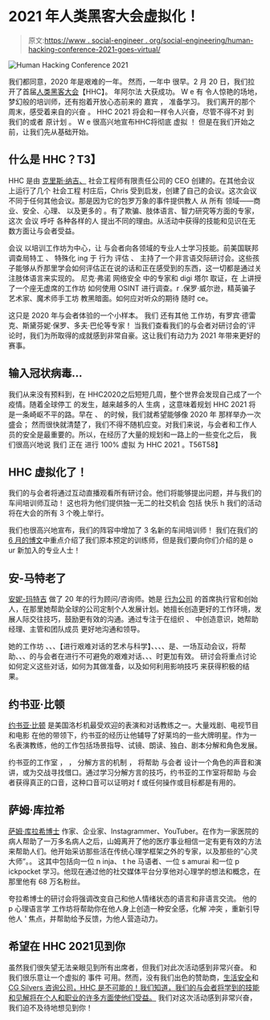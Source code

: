 # 2021 年人类黑客大会虚拟化！

> 原文:[https://www . social-engineer . org/social-engineering/human-hacking-conference-2021-goes-virtual/](https://www.social-engineer.org/social-engineering/human-hacking-conference-2021-goes-virtual/)

![Human Hacking Conference 2021](../Images/2099e6481fe5803c3bab1bc0e4d2fbb5.png "Human Hacking Conference (HHC) 2021 Goes Virtual!")

我们都同意，2020 年是艰难的一年。 然而，一年中 很早。2 月 20 日，我们拉开了首届[人类黑客大会](http://www.humanhackingconference.com)【HHC】。 年阿尔法 大获成功。 W e 有 令人惊艳的场地，梦幻般的培训师，还有抱着开放心态前来的 嘉宾 ， 准备学习。 我们离开的那个周末，感受着来自的兴奋 。 HHC 2021 将会和一样令人兴奋，尽管不得不对 到 我们的或者 原计划 。 W e 很高兴地宣布HHC将彻底 虚拟 ！ 但是在我们开始之前，让我们先从基础开始。

## 什么是 HHC？T3】

HHC 是由 [克里斯·纳吉、](https://www.social-engineer.com/social-engineer-team/christopher-hadnagy/) 社会工程师有限责任公司的 CEO 创建的。在其他会议上运行了几个 社会工程 村庄后，Chris 受到启发，创建了自己的会议。这次会议不同于任何其他会议。那是因为它的包罗万象的事件提供教人 从 所有 领域——商业、安全、心理、 以及更多的 。有了欺骗、肢体语言、智力研究等方面的专家，这次 会议 呼吁 各种各样的人 提出不同的理由。从活动中获得的技能和见识在无数方面让与会者受益。

会议 以培训工作坊为中心，让 与会者向各领域的专业人士学习技能。前美国联邦调查局特工 、 特殊化 ing 于 行为 评估 、 主持了一个非言语交际研讨会。这些孩子能够从乔那里学会如何评估正在说的话和正在感受到的东西，这一切都是通过关注肢体语言来实现的。 尼克·弗诺 网络安全 中的专家和 digi 塔尔 取证，在 上讲授了一个座无虚席的工作坊 如何使用 OSINT 进行调查。r .保罗·威尔逊，精英骗子艺术家、魔术师手工坊 教黑暗面。如何应对听众的期待 随时 ce。

这只是 2020 年与会者体验的一个小样本。 我们 还有其他 工作坊，有罗宾·德雷克、斯黛芬妮·保罗、多夫·巴伦等专家！ 当我们查看我们的与会者对研讨会的’评论时，我们为所取得的成就感到非常自豪。这让我们有动力为 2021 年带来更好的赛事。

## 输入冠状病毒…

我们从来没有预料到，在 HHC2020之后短短几周，整个世界会发现自己成了一个疫情。随着全球停工 的发生，越来越多的人 生病 ，这意味着规划 HHC 2021 将是一条崎岖不平的路。早在 、 的时候，我们就希望能够像 2020 年 那样举办一次盛会； 然而很快就清楚了，我们不得不随机应变。对我们来说，与会者和工作人员的安全是最重要的。所以，在经历了大量的规划和一路上的一些变化之后， 我们很高兴地说 我们 正在 进行 100% 虚拟 为 HHC 2021 。T56T58】

## HHC 虚拟化了！

我们的与会者将通过互动直播观看所有研讨会。他们将能够提出问题，并与我们的车间培训师互动！ 这也将为他们提供独一无二的社交机会 包括 快乐 h 我们的活动将在大会的所有 3 个晚上举行。

我们也很高兴地宣布，我们的阵容中增加了 3 名新的车间培训师！ 我们在我们的[6 月的博文](https://www.social-engineer.org/social-engineering/the-human-hacking-conference-2021-plan-to-be-amazed/)中重点介绍了我们原本预定的训练师，但是我们要向你们介绍的是 o ur 新加入的专业人士！

## 安-马特老了

[安妮-玛特吉](https://www.humanhackingconference.com/trainers/anne-maartje-oud/) 做了 20 年的行为顾问/咨询师。她是 [行为公司](https://www.behaviourcompany.eu/) 的首席执行官和创始人，在那里她帮助全球的公司定制个人发展计划。她擅长创造更好的工作环境，发展人际交往技巧，鼓励更有效的沟通。通过专注于在组织 、 中创造意识，她帮助经理、主管和团队成员 更好地沟通和领导。

她的工作坊 、、、【进行艰难对话的艺术与科学】、、、、是、一场互动会议，将帮助、、、的与会者在进行不可避免的艰难对话、、、时更加有效。 研讨会将重点讨论如何定义这些对话，如何为其做准备，以及如何利用影响技巧 来获得积极的结果。

## 约书亚·比顿

[约书亚·比顿](https://www.humanhackingconference.com/trainers/joshua-bitton/) 是美国洛杉机最受欢迎的表演和对话教练之一。大量戏剧、电视节目和电影 在他的带领下，约书亚的经历让他辅导了好莱坞的一些大牌明星。作为一名表演教练，他的工作包括场景指导、试镜、朗读、独白、剧本分解和角色发展。

约书亚的工作室 ， ， 分解方言的机制 ， 将帮助 与会者 设计一个角色的声音和演讲，或为交战寻找借口。通过学习分解方言的技巧，约书亚的工作室将帮助 与会者获得真正的口音，这种口音可以证明对 f 或任何操作或目标都是有用的。

## 萨姆·库拉希

[萨姆·库拉希博士](https://www.humanhackingconference.com/trainers/sam-qurashi/) 作家、企业家、Instagrammer、YouTuber。在作为一家医院的病人帮助了一万多名病人之后，山姆离开了他的医疗事业相信一定有更有效的方法来帮助人们。他开始采访那些活在传统心理学框架之外的专家，以及那些的“心灵大师”。。 这其中包括向一位 n inja、 t he 马语者、一位 s amurai 和一位 p ickpocket 学习。他现在通过他的社交媒体平台分享他对心理学的想法和概念，在那里他有 68 万名粉丝。

夸拉希博士的研讨会将强调改变自己和他人情绪状态的语言和非语言交流。 他的 p 心理语言学 工作坊将帮助你在他人身上创造一种安全感，化解 冲突 ，重新引导他人 ' 焦点，并帮助给予反馈，为他人营造动力。

## 希望在 HHC 2021见到你

虽然我们很失望无法亲眼见到所有出席者，但我们对此次活动感到非常兴奋。 和 我们很乐意让一个虚拟的 事件 可用。然而，没有我们出色的赞助商，[生活安全](https://www.livingsecurity.com/)和 [CG Silvers 咨询公司，HHC 是不可能的！我们知道，我们的与会者将学到的技能和见解将在个人和职业的许多方面使他们受益。](https://www.cgsilvers.com/) 我们对这次活动感到非常兴奋，我们迫不及待地想见到你！